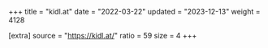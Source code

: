 +++
title = "kidl.at"
date = "2022-03-22"
updated = "2023-12-13"
weight = 4128

[extra]
source = "https://kidl.at/"
ratio = 59
size = 4
+++
